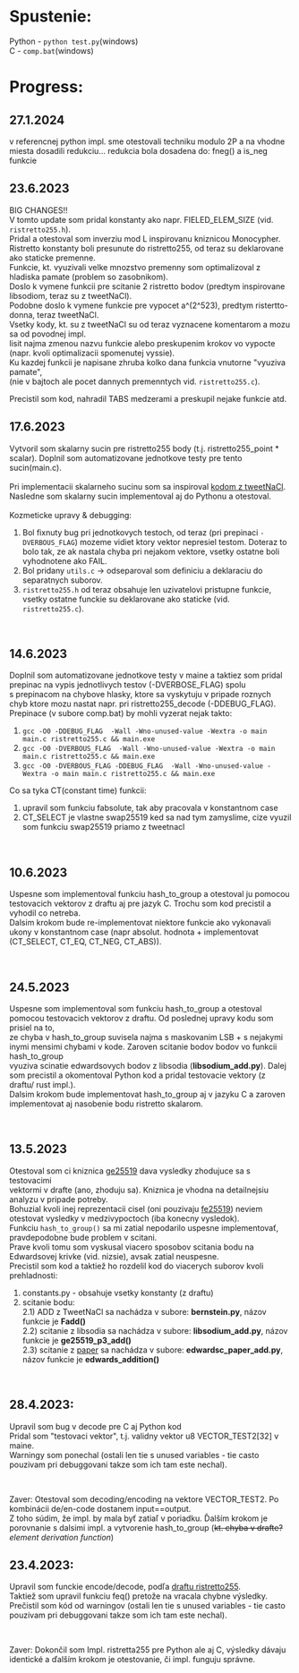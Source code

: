 # Spustenie:
Python - `python test.py`(windows) <br>
C - `comp.bat`(windows) <br>
# Progress:

## 27.1.2024
v referencnej python impl. sme otestovali techniku modulo 2P
a na vhodne miesta dosadili redukciu...
redukcia bola dosadena do:
fneg() a is_neg funkcie

## 23.6.2023
BIG CHANGES!!<br>
V tomto update som pridal konstanty ako napr. FIELED_ELEM_SIZE (vid. `ristretto255.h`).<br>
Pridal a otestoval som inverziu mod L inspirovanu kniznicou Monocypher.<br>
Ristretto konstanty boli presunute do ristretto255, od teraz su deklarovane ako staticke premenne.<br>
Funkcie, kt. vyuzivali velke mnozstvo premenny som optimalizoval z hladiska pamate (problem so zasobnikom).<br>
Doslo k vymene funkcii pre scitanie 2 ristretto bodov (predtym inspirovane libsodiom, teraz su z tweetNaCl).<br>
Podobne doslo k vymene funkcie pre vypocet  a^(2^523), predtym ristertto-donna, teraz tweetNaCl.<br>
Vsetky kody, kt. su z tweetNaCl su od teraz vyznacene komentarom a mozu sa od povodnej impl.<br>
lisit najma zmenou nazvu funkcie alebo preskupenim krokov vo vypocte (napr. kvoli optimalizacii spomenutej vyssie).<br>
Ku kazdej funkcii je napisane zhruba kolko dana funkcia vnutorne "vyuziva pamate",<br>
(nie v bajtoch ale pocet dannych premenntych vid. `ristretto255.c`).<br>

Precistil som kod, nahradil TABS medzerami a preskupil nejake funkcie atd.<br>

## 17.6.2023
Vytvoril som skalarny sucin pre ristretto255 body (t.j. ristretto255_point * scalar). Doplnil som automatizovane jednotkove testy pre tento sucin(main.c).<br>  
Pri implementacii skalarneho sucinu som sa inspiroval [kodom z tweetNaCl](https://github.com/dominictarr/tweetnacl/blob/master/tweetnacl.c#L632).<br>
Nasledne som skalarny sucin implementoval aj do Pythonu a otestoval.<br>
<br>
Kozmeticke upravy & debugging:<br>
1) Bol fixnuty bug pri jednotkovych testoch, od teraz (pri prepinaci `-DVERBOUS_FLAG`) mozeme vidiet ktory vektor nepresiel testom. Doteraz to bolo tak, ze ak nastala chyba pri nejakom vektore, vsetky ostatne boli vyhodnotene ako FAIL.<br>
2) Bol pridany `utils.c` -> odseparoval som definiciu a deklaraciu do separatnych suborov.<br>
3) `ristretto255.h` od teraz obsahuje len uzivatelovi pristupne funkcie, vsetky ostatne funckie su deklarovane ako staticke (vid. `ristretto255.c`).<br>

 <br>

## 14.6.2023
Doplnil som automatizovane jednotkove testy v maine a taktiez som pridal prepinac na vypis jednotlivych testov (-DVERBOSE_FLAG) spolu <br>
s prepinacom na chybove hlasky, ktore sa vyskytuju v pripade roznych chyb ktore mozu nastat napr. pri ristretto255_decode (-DDEBUG_FLAG).<br>
Prepinace (v subore comp.bat) by mohli vyzerat nejak takto: <br>
1) `gcc -O0 -DDEBUG_FLAG  -Wall -Wno-unused-value -Wextra -o main main.c ristretto255.c && main.exe`<br>
2) `gcc -O0 -DVERBOUS_FLAG  -Wall -Wno-unused-value -Wextra -o main main.c ristretto255.c && main.exe`<br>
3) `gcc -O0 -DVERBOUS_FLAG -DDEBUG_FLAG  -Wall -Wno-unused-value -Wextra -o main main.c ristretto255.c && main.exe`<br>

Co sa tyka CT(constant time) funkcii:<br>
1) upravil som funkciu fabsolute, tak aby pracovala v konstantnom case<br>
2) CT_SELECT je vlastne swap25519 ked sa nad tym zamyslime, cize vyuzil som funkciu swap25519 priamo z tweetnacl<br>

 <br>


## 10.6.2023
Uspesne som implementoval funkciu hash_to_group a otestoval ju pomocou testovacich vektorov z draftu aj pre jazyk C. Trochu som kod precistil a vyhodil co netreba. <br>
Dalsim krokom bude re-implementovat niektore funkcie ako vykonavali ukony v konstantnom case (napr absolut. hodnota + implementovat (CT_SELECT, CT_EQ, CT_NEG, CT_ABS)).<br>

 <br>

## 24.5.2023
Uspesne som implementoval som funkciu hash_to_group a otestoval pomocou testovacich vektorov z draftu. Od poslednej upravy kodu som prisiel na to, <br>
ze chyba v hash_to_group suvisela najma s maskovanim LSB + s nejakymi inymi mensimi chybami v kode. Zaroven scitanie bodov bodov vo funkcii hash_to_group <br>
vyuziva scinatie edwardsovych bodov z libsodia (**libsodium_add.py**). Dalej som precistil a okomentoval Python kod a pridal testovacie vektory (z draftu/ rust impl.). <br>
Dalsim krokom bude implementovat hash_to_group aj v jazyku C a zaroven implementovat aj nasobenie bodu ristretto skalarom.  <br>

 <br>

## 13.5.2023
Otestoval som ci kniznica [ge25519](https://pypi.org/project/ge25519/) dava vysledky zhodujuce sa s testovacimi <br>
vektormi v drafte (ano, zhoduju sa). Kniznica je vhodna na detailnejsiu analyzu v pripade potreby.<br>
Bohuzial kvoli inej reprezentacii cisel (oni pouzivaju [fe25519](https://pypi.org/project/fe25519/)) neviem otestovat vysledky v medzivypoctoch (iba konecny vysledok). <br>
Funkciu `hash_to_group()` sa mi zatial nepodarilo uspesne implementovať, pravdepodobne bude problem v scitani.<br>
Prave kvoli tomu som vyskusal viacero sposobov scitania bodu na Edwardsovej krivke (vid. nizsie), avsak zatial neuspesne.<br>
Precistil som kod a taktiež ho rozdelil kod do viacerych suborov kvoli prehladnosti:<br>
  1) constants.py - obsahuje vsetky konstanty (z draftu) <br>
  2) scitanie bodu: <br>
      2.1) ADD z TweetNaCl sa nachádza v subore: **bernstein.py**, názov funkcie je **Fadd()** <br>
      2.2) scitanie z libsodia sa nachádza v subore: **libsodium_add.py**, názov funkcie je **ge25519_p3_add()** <br>
      2.3) scitanie z [paper](https://eprint.iacr.org/2008/522.pdf) sa nachádza v subore: **edwardsc_paper_add.py**, názov funkcie je **edwards_addition()** <br>
 <br>

## 28.4.2023:
Upravil som bug v decode pre C aj Python kod <br>
Pridal som "testovaci vektor", t.j. validny vektor u8 VECTOR_TEST2[32] v maine.  <br>
Warningy som ponechal (ostali len tie s unused variables - tie casto pouzivam pri debuggovani takze som ich tam este nechal). <br>  

<br>

Zaver:
Otestoval som decoding/encoding na vektore VECTOR_TEST2. Po kombinácii de/en-code dostanem input==output. <br>
Z toho súdim, že impl. by mala byť zatiaľ v poriadku. Ďalším krokom je porovnanie s dalsimi impl. a vytvorenie hash_to_group (<s>kt. chyba v drafte?</s> <i>element derivation function</i>) <br>

## 23.4.2023:
Upravil som funckie encode/decode, podľa [draftu ristretto255](https://datatracker.ietf.org/doc/draft-irtf-cfrg-ristretto255-decaf448/).  <br>
Taktiež som upravil funkciu feq() pretože na vracala chybne výsledky.  <br>
Prečistil som kód od warningov (ostali len tie s unused variables - tie casto pouzivam pri debuggovani takze som ich tam este nechal). <br>  

<br>

Zaver:
Dokončil som Impl. ristretta255 pre Python ale aj C, výsledky dávaju identické a ďalším krokom je otestovanie, či impl. funguju správne. <br>




